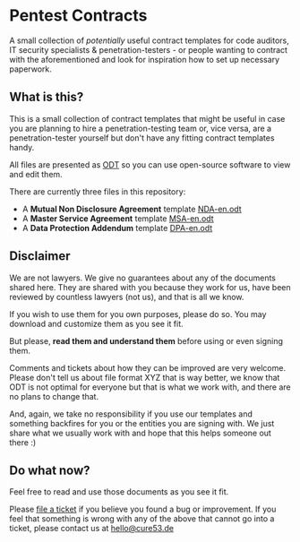 # Pentest Contracts

A small collection of _potentially_ useful contract templates for code auditors, IT security specialists & penetration-testers - or people wanting to contract with the aforementioned and look for inspiration how to set up necessary paperwork.

## What is this?

This is a small collection of contract templates that might be useful in case you are planning to hire a penetration-testing team or, vice versa, are a penetration-tester yourself but don't have any fitting contract templates handy.

All files are presented as [ODT](https://docs.fileformat.com/word-processing/odt/) so you can use open-source software to view and edit them. 

There are currently three files in this repository:

* A **Mutual Non Disclosure Agreement** template [NDA-en.odt](https://github.com/cure53/Contracts/blob/main/NDA-en.odt)
* A **Master Service Agreement** template [MSA-en.odt](https://github.com/cure53/Contracts/blob/main/MSA-en.odt)
* A **Data Protection Addendum** template [DPA-en.odt](https://github.com/cure53/Contracts/blob/main/DPA-en.odt)

## Disclaimer

We are not lawyers. We give no guarantees about any of the documents shared here. They are shared with you because they work for us, have been reviewed by countless lawyers (not us), and that is all we know. 

If you wish to use them for you own purposes, please do so. You may download and customize them as you see it fit. 

But please, **read them and understand them** before using or even signing them.

Comments and tickets about how they can be improved are very welcome. Please don't tell us about file format XYZ that is way better, we know that ODT is not optimal for everyone but that is what we work with, and there are no plans to change that.

And, again, we take no responsibility if you use our templates and something backfires for you or the entities you are signing with. We just share what we usually work with and hope that this helps someone out there :)

## Do what now?

Feel free to read and use those documents as you see it fit. 

Please [file a ticket](https://github.com/cure53/Contracts/issues) if you believe you found a bug or improvement. If you feel that something is wrong with any of the above that cannot go into a ticket, please contact us at [hello@cure53.de](mailto:hello@cure53.de)
